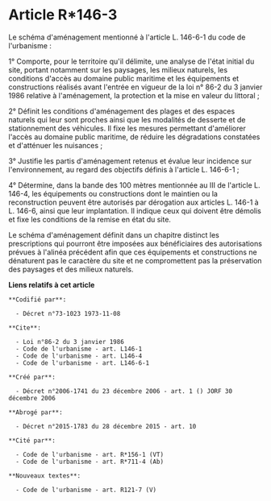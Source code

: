 # Article R*146-3

Le schéma d'aménagement mentionné à l'article L. 146-6-1 du code de l'urbanisme : 

1° Comporte, pour le territoire qu'il délimite, une analyse de l'état initial du site, portant notamment sur les paysages,
les milieux naturels, les conditions d'accès au domaine public maritime et les équipements et constructions réalisés avant
l'entrée en vigueur de la loi n° 86-2 du 3 janvier 1986 relative à l'aménagement, la protection et la mise en valeur du
littoral ; 

2° Définit les conditions d'aménagement des plages et des espaces naturels qui leur sont proches ainsi que les modalités de
desserte et de stationnement des véhicules. Il fixe les mesures permettant d'améliorer l'accès au domaine public maritime, de
réduire les dégradations constatées et d'atténuer les nuisances ; 

3° Justifie les partis d'aménagement retenus et évalue leur incidence sur l'environnement, au regard des objectifs définis à
l'article L. 146-6-1 ; 

4° Détermine, dans la bande des 100 mètres mentionnée au III de l'article L. 146-4, les équipements ou constructions dont le
maintien ou la reconstruction peuvent être autorisés par dérogation aux articles L. 146-1 à L. 146-6, ainsi que leur
implantation. Il indique ceux qui doivent être démolis et fixe les conditions de la remise en état du site. 

Le schéma d'aménagement définit dans un chapitre distinct les prescriptions qui pourront être imposées aux bénéficiaires des
autorisations prévues à l'alinéa précédent afin que ces équipements et constructions ne dénaturent pas le caractère du site
et ne compromettent pas la préservation des paysages et des milieux naturels.

**Liens relatifs à cet article**

	**Codifié par**:

	  - Décret n°73-1023 1973-11-08

	**Cite**:

	  - Loi n°86-2 du 3 janvier 1986
	  - Code de l'urbanisme - art. L146-1
	  - Code de l'urbanisme - art. L146-4
	  - Code de l'urbanisme - art. L146-6-1

	**Créé par**:

	  - Décret n°2006-1741 du 23 décembre 2006 - art. 1 () JORF 30 décembre 2006

	**Abrogé par**:

	  - Décret n°2015-1783 du 28 décembre 2015 - art. 10

	**Cité par**:

	  - Code de l'urbanisme - art. R*156-1 (VT)
	  - Code de l'urbanisme - art. R*711-4 (Ab)

	**Nouveaux textes**:

	  - Code de l'urbanisme - art. R121-7 (V)
